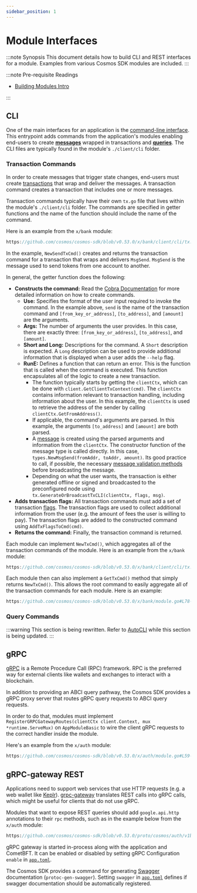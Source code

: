 ```yaml
---
sidebar_position: 1
---
```


# Module Interfaces

:::note Synopsis
This document details how to build CLI and REST interfaces for a module. Examples from various Cosmos SDK modules are included.
:::

:::note Pre-requisite Readings

* [Building Modules Intro](./00-intro.md)

:::

## CLI

One of the main interfaces for an application is the [command-line interface](../../learn/advanced/07-cli.md). This entrypoint adds commands from the application's modules enabling end-users to create [**messages**](./02-messages-and-queries.md#messages) wrapped in transactions and [**queries**](./02-messages-and-queries.md#queries). The CLI files are typically found in the module's `./client/cli` folder.

### Transaction Commands

In order to create messages that trigger state changes, end-users must create [transactions](../../learn/advanced/01-transactions.md) that wrap and deliver the messages. A transaction command creates a transaction that includes one or more messages.

Transaction commands typically have their own `tx.go` file that lives within the module's `./client/cli` folder. The commands are specified in getter functions and the name of the function should include the name of the command.

Here is an example from the `x/bank` module:

```go reference
https://github.com/cosmos/cosmos-sdk/blob/v0.53.0/x/bank/client/cli/tx.go#L39-L80
```

In the example, `NewSendTxCmd()` creates and returns the transaction command for a transaction that wraps and delivers `MsgSend`. `MsgSend` is the message used to send tokens from one account to another.

In general, the getter function does the following:

* **Constructs the command:** Read the [Cobra Documentation](https://pkg.go.dev/github.com/spf13/cobra) for more detailed information on how to create commands.
    * **Use:** Specifies the format of the user input required to invoke the command. In the example above, `send` is the name of the transaction command and `[from_key_or_address]`, `[to_address]`, and `[amount]` are the arguments.
    * **Args:** The number of arguments the user provides. In this case, there are exactly three: `[from_key_or_address]`, `[to_address]`, and `[amount]`.
    * **Short and Long:** Descriptions for the command. A `Short` description is expected. A `Long` description can be used to provide additional information that is displayed when a user adds the `--help` flag.
    * **RunE:** Defines a function that can return an error. This is the function that is called when the command is executed. This function encapsulates all of the logic to create a new transaction.
        * The function typically starts by getting the `clientCtx`, which can be done with `client.GetClientTxContext(cmd)`. The `clientCtx` contains information relevant to transaction handling, including information about the user. In this example, the `clientCtx` is used to retrieve the address of the sender by calling `clientCtx.GetFromAddress()`.
        * If applicable, the command's arguments are parsed. In this example, the arguments `[to_address]` and `[amount]` are both parsed.
        * A [message](./02-messages-and-queries.md) is created using the parsed arguments and information from the `clientCtx`. The constructor function of the message type is called directly. In this case, `types.NewMsgSend(fromAddr, toAddr, amount)`. Its good practice to call, if possible, the necessary [message validation methods](../building-modules/03-msg-services.md#Validation) before broadcasting the message.
        * Depending on what the user wants, the transaction is either generated offline or signed and broadcasted to the preconfigured node using `tx.GenerateOrBroadcastTxCLI(clientCtx, flags, msg)`.
* **Adds transaction flags:** All transaction commands must add a set of transaction [flags](#flags). The transaction flags are used to collect additional information from the user (e.g. the amount of fees the user is willing to pay). The transaction flags are added to the constructed command using `AddTxFlagsToCmd(cmd)`.
* **Returns the command:** Finally, the transaction command is returned.

Each module can implement `NewTxCmd()`, which aggregates all of the transaction commands of the module. Here is an example from the `x/bank` module:

```go reference
https://github.com/cosmos/cosmos-sdk/blob/v0.53.0/x/bank/client/cli/tx.go#L12-L37
```

Each module then can also implement a `GetTxCmd()` method that simply returns `NewTxCmd()`. This allows the root command to easily aggregate all of the transaction commands for each module. Here is an example:

```go reference
https://github.com/cosmos/cosmos-sdk/blob/v0.53.0/x/bank/module.go#L78-L90
```

### Query Commands

:::warning
This section is being rewritten. Refer to [AutoCLI](https://docs.cosmos.network/main/core/autocli) while this section is being updated.
:::

<!-- UPDATE THIS TO AUTOCLI
[Queries](./02-messages-and-queries.md#queries) allow users to gather information about the application or network state; they are routed by the application and processed by the module in which they are defined. Query commands typically have their own `query.go` file in the module's `./client/cli` folder. Like transaction commands, they are specified in getter functions. Here is an example of a query command from the `x/auth` module:

```go reference
https://github.com/cosmos/cosmos-sdk/blob/v0.50.0-alpha.0/x/auth/client/cli/query.go#L86-L128
```

In the example, `GetAccountCmd()` creates and returns a query command that returns the state of an account based on the provided account address.

In general, the getter function does the following:

* **Constructs the command:** Read the [Cobra Documentation](https://pkg.go.dev/github.com/spf13/cobra) for more detailed information on how to create commands.
    * **Use:** Specifies the format of the user input required to invoke the command. In the example above, `account` is the name of the query command and `[address]` is the argument.
    * **Args:** The number of arguments the user provides. In this case, there is exactly one: `[address]`.
    * **Short and Long:** Descriptions for the command. A `Short` description is expected. A `Long` description can be used to provide additional information that is displayed when a user adds the `--help` flag.
    * **RunE:** Defines a function that can return an error. This is the function that is called when the command is executed. This function encapsulates all of the logic to create a new query.
        * The function typically starts by getting the `clientCtx`, which can be done with `client.GetClientQueryContext(cmd)`. The `clientCtx` contains information relevant to query handling.
        * If applicable, the command's arguments are parsed. In this example, the argument `[address]` is parsed.
        * A new `queryClient` is initialized using `NewQueryClient(clientCtx)`. The `queryClient` is then used to call the appropriate [query](./02-messages-and-queries.md#grpc-queries).
        * The `clientCtx.PrintProto` method is used to format the `proto.Message` object so that the results can be printed back to the user.
* **Adds query flags:** All query commands must add a set of query [flags](#flags). The query flags are added to the constructed command using `AddQueryFlagsToCmd(cmd)`.
* **Returns the command:** Finally, the query command is returned.

Each module must implement `GetQueryCmd()`, which aggregates all of the query commands of the module. Here is an example from the `x/auth` module:

```go reference
https://github.com/cosmos/cosmos-sdk/blob/v0.50.0-alpha.0/x/auth/client/cli/query.go#L33-L53
```

Each module must also implement the `GetQueryCmd()` method for `AppModuleBasic` that returns the `GetQueryCmd()` function. This allows for the root command to easily aggregate all of the query commands for each module. Here is an example:

```go reference
https://github.com/cosmos/cosmos-sdk/blob/v0.53.0/x/bank/module.go#L78-L91
```

### Flags

[Flags](../../learn/advanced/07-cli.md#flags) allow users to customize commands. `--fees` and `--gas-prices` are examples of flags that allow users to set the [fees](../../learn/beginner/04-gas-fees.md) and gas prices for their transactions.

Flags that are specific to a module are typically created in a `flags.go` file in the module's `./client/cli` folder. When creating a flag, developers set the value type, the name of the flag, the default value, and a description about the flag. Developers also have the option to mark flags as _required_ so that an error is thrown if the user does not include a value for the flag.

Here is an example that adds the `--from` flag to a command:

```go
cmd.Flags().String(FlagFrom, "", "Name or address of private key with which to sign")
```

In this example, the value of the flag is a `String`, the name of the flag is `from` (the value of the `FlagFrom` constant), the default value of the flag is `""`, and there is a description that will be displayed when a user adds `--help` to the command.

Here is an example that marks the `--from` flag as _required_:

```go
cmd.MarkFlagRequired(FlagFrom)
```

For more detailed information on creating flags, visit the [Cobra Documentation](https://github.com/spf13/cobra).

As mentioned in [transaction commands](#transaction-commands), there is a set of flags that all transaction commands must add. This is done with the `AddTxFlagsToCmd` method defined in the Cosmos SDK's `./client/flags` package.

```go reference
https://github.com/cosmos/cosmos-sdk/blob/v0.53.0/client/flags/flags.go#L110-L140
```

Since `AddTxFlagsToCmd(cmd *cobra.Command)` includes all of the basic flags required for a transaction command, module developers may choose not to add any of their own (specifying arguments instead may often be more appropriate).

Similarly, there is a `AddQueryFlagsToCmd(cmd *cobra.Command)` to add common flags to a module query command.

```go reference
https://github.com/cosmos/cosmos-sdk/blob/v0.53.0/client/flags/flags.go#L87-L108```
-->

## gRPC

[gRPC](https://grpc.io/) is a Remote Procedure Call (RPC) framework. RPC is the preferred way for external clients like wallets and exchanges to interact with a blockchain.

In addition to providing an ABCI query pathway, the Cosmos SDK provides a gRPC proxy server that routes gRPC query requests to ABCI query requests.

In order to do that, modules must implement `RegisterGRPCGatewayRoutes(clientCtx client.Context, mux *runtime.ServeMux)` on `AppModuleBasic` to wire the client gRPC requests to the correct handler inside the module.

Here's an example from the `x/auth` module:

```go reference
https://github.com/cosmos/cosmos-sdk/blob/v0.53.0/x/auth/module.go#L59-L74
```

## gRPC-gateway REST

Applications need to support web services that use HTTP requests (e.g. a web wallet like [Keplr](https://keplr.app)). [grpc-gateway](https://github.com/grpc-ecosystem/grpc-gateway) translates REST calls into gRPC calls, which might be useful for clients that do not use gRPC.

Modules that want to expose REST queries should add `google.api.http` annotations to their `rpc` methods, such as in the example below from the `x/auth` module:

```protobuf reference
https://github.com/cosmos/cosmos-sdk/blob/v0.53.0/proto/cosmos/auth/v1beta1/query.proto#L5-L78
```

gRPC gateway is started in-process along with the application and CometBFT. It can be enabled or disabled by setting gRPC Configuration `enable` in [`app.toml`](../run-node/01-run-node.md#configuring-the-node-using-apptoml-and-configtoml).

The Cosmos SDK provides a command for generating [Swagger](https://swagger.io/) documentation (`protoc-gen-swagger`). Setting `swagger` in [`app.toml`](../run-node/01-run-node.md#configuring-the-node-using-apptoml-and-configtoml) defines if swagger documentation should be automatically registered.
